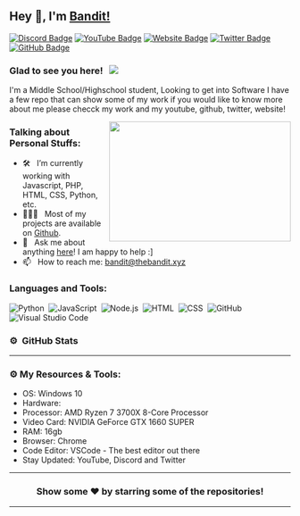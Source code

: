 ## Hey 👋, I'm [Bandit!](https://github.com/Bandit-code/)

[![Discord Badge](https://img.shields.io/badge/-Discord-0e76a8?style=flat-square&logo=Discord&logoColor=white)](https://thebandit.xyz/discord)
[![YouTube Badge](https://img.shields.io/badge/-YouTube-e02828?style=flat-square&logo=YouTube&logoColor=white)](https://thebandit.xyz/youtube)
[![Website Badge](https://img.shields.io/badge/Website-3b5998?style=flat-square&logo=google-chrome&logoColor=white)](https://thebandit.xyz/)
[![Twitter Badge](https://img.shields.io/badge/-Twitter-00acee?style=flat-square&logo=Twitter&logoColor=white)](https://twitter.com/thebandit)
[![GitHub Badge](https://img.shields.io/badge/-GitHub-ffffff?style=flat-square&logo=Github&logoColor=black)](https://github.com/Bandit-code)

### Glad to see you here! &nbsp; ![](https://komarev.com/ghpvc/?username=Bandit-Code&label=Views&color=blue&style=plastic)

I'm a Middle School/Highschool student, Looking to get into Software I have a few repo that can show some of my work if you would like to know more about me please checck my work and my youtube, github, twitter, website!


<img align="right" height="215" width="325" alt="" src="https://cdn.dribbble.com/users/416610/screenshots/4801105/coding_desk_flat_vector_ui_ux_design_illustration_motion_animation_gif2.gif" />

### Talking about Personal Stuffs:

- 🛠 &nbsp; I’m currently working with Javascript, PHP, HTML, CSS, Python, etc.
- 👨🏻‍💻 &nbsp; Most of my projects are available on [Github](https://github.com/Bandit-code).
- 💬 &nbsp; Ask me about anything [here](https://github.com/Bandit-code/Bandit-code/issues)! I am happy to help :]
- 📫 &nbsp; How to reach me: bandit@thebandit.xyz

### Languages and Tools:

![Python](https://img.shields.io/badge/-Python-333333?style=flat&logo=python)&nbsp;
![JavaScript](https://img.shields.io/badge/-JavaScript-333333?style=flat&logo=javascript)&nbsp;
![Node.js](https://img.shields.io/badge/-Node.js-333333?style=flat&logo=node.js)&nbsp;
![HTML](https://img.shields.io/badge/-HTML-333333?style=flat&logo=HTML5)&nbsp;
![CSS](https://img.shields.io/badge/-CSS-333333?style=flat&logo=CSS3&logoColor=1572B6)&nbsp;
![GitHub](https://img.shields.io/badge/-GitHub-333333?style=flat&logo=github)&nbsp;
![Visual Studio Code](https://img.shields.io/badge/-Visual%20Studio%20Code-333333?style=flat&logo=visual-studio-code&logoColor=007ACC)&nbsp;

### ⚙️ &nbsp;GitHub Stats

<p align="left">
<a href="https://github.com/Bandit-Code">
</a>
</p>

---

### ⚙️ My Resources & Tools:

- OS: Windows 10
- Hardware: 
- Processor: AMD Ryzen 7 3700X 8-Core Processor
- Video Card: NVIDIA GeForce GTX 1660 SUPER
- RAM: 16gb
- Browser: Chrome
- Code Editor: VSCode - The best editor out there
- Stay Updated: YouTube, Discord and Twitter

---

<h3 align=center>Show some ❤️ by starring some of the repositories!</h3>

---
